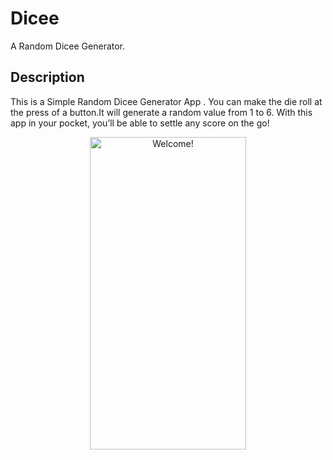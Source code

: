 # Dicee

A Random Dicee Generator.

## Description
This is a Simple Random Dicee Generator App . 
You can make the die roll at the press of a button.It will generate a random value from 1 to 6.
With this app in your pocket, you’ll be able to settle any score on the go!

<div align="center" width="50">

<img src="https://github.com/londonappbrewery/Images/blob/master/dicee-demo.gif?raw=true" alt="Welcome!" width="250" height= "500" />

</div>

